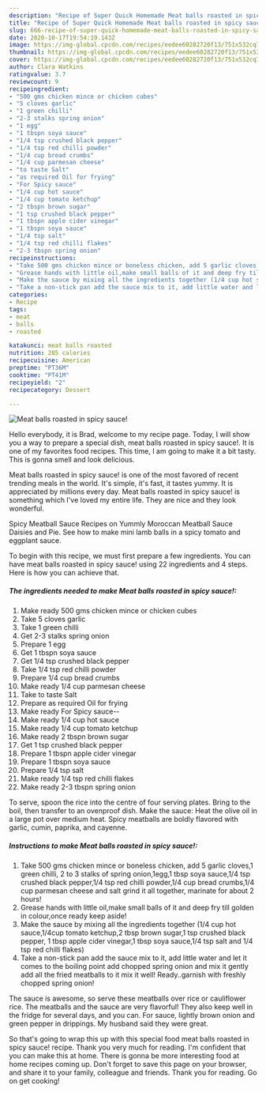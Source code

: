 ```yaml
---
description: "Recipe of Super Quick Homemade Meat balls roasted in spicy sauce!"
title: "Recipe of Super Quick Homemade Meat balls roasted in spicy sauce!"
slug: 666-recipe-of-super-quick-homemade-meat-balls-roasted-in-spicy-sauce
date: 2020-10-17T19:54:19.143Z
image: https://img-global.cpcdn.com/recipes/eedee60282720f13/751x532cq70/meat-balls-roasted-in-spicy-sauce-recipe-main-photo.jpg
thumbnail: https://img-global.cpcdn.com/recipes/eedee60282720f13/751x532cq70/meat-balls-roasted-in-spicy-sauce-recipe-main-photo.jpg
cover: https://img-global.cpcdn.com/recipes/eedee60282720f13/751x532cq70/meat-balls-roasted-in-spicy-sauce-recipe-main-photo.jpg
author: Clara Watkins
ratingvalue: 3.7
reviewcount: 9
recipeingredient:
- "500 gms chicken mince or chicken cubes"
- "5 cloves garlic"
- "1 green chilli"
- "2-3 stalks spring onion"
- "1 egg"
- "1 tbspn soya sauce"
- "1/4 tsp crushed black pepper"
- "1/4 tsp red chilli powder"
- "1/4 cup bread crumbs"
- "1/4 cup parmesan cheese"
- "to taste Salt"
- "as required Oil for frying"
- "For Spicy sauce"
- "1/4 cup hot sauce"
- "1/4 cup tomato ketchup"
- "2 tbspn brown sugar"
- "1 tsp crushed black pepper"
- "1 tbspn apple cider vinegar"
- "1 tbspn soya sauce"
- "1/4 tsp salt"
- "1/4 tsp red chilli flakes"
- "2-3 tbspn spring onion"
recipeinstructions:
- "Take 500 gms chicken mince or boneless chicken, add 5 garlic cloves,1 green chilli, 2 to 3 stalks of spring onion,1egg,1 tbsp soya sauce,1/4 tsp crushed black pepper,1/4 tsp red chilli powder,1/4 cup bread crumbs,1/4 cup parmesan cheese and salt grind it all together, marinate for about 2 hours!"
- "Grease hands with little oil,make small balls of it and deep fry till golden in colour,once ready keep aside!"
- "Make the sauce by mixing all the ingredients together (1/4 cup hot sauce,1/4cup tomato ketchup,2 tbsp brown sugar,1 tsp crushed black pepper, 1 tbsp apple cider vinegar,1 tbsp soya sauce,1/4 tsp salt and 1/4 tsp red chilli flakes)"
- "Take a non-stick pan add the sauce mix to it, add little water and let it comes to the boiling point add chopped spring onion and mix it gently add all the fried meatballs to it mix it well! Ready..garnish with freshly chopped spring onion!"
categories:
- Recipe
tags:
- meat
- balls
- roasted

katakunci: meat balls roasted 
nutrition: 285 calories
recipecuisine: American
preptime: "PT36M"
cooktime: "PT41M"
recipeyield: "2"
recipecategory: Dessert

---
```



![Meat balls roasted in spicy sauce!](https://img-global.cpcdn.com/recipes/eedee60282720f13/751x532cq70/meat-balls-roasted-in-spicy-sauce-recipe-main-photo.jpg)

Hello everybody, it is Brad, welcome to my recipe page. Today, I will show you a way to prepare a special dish, meat balls roasted in spicy sauce!. It is one of my favorites food recipes. This time, I am going to make it a bit tasty. This is gonna smell and look delicious.

Meat balls roasted in spicy sauce! is one of the most favored of recent trending meals in the world. It's simple, it's fast, it tastes yummy. It is appreciated by millions every day. Meat balls roasted in spicy sauce! is something which I've loved my entire life. They are nice and they look wonderful.

Spicy Meatball Sauce Recipes on Yummly Moroccan Meatball Sauce Daisies and Pie. See how to make mini lamb balls in a spicy tomato and eggplant sauce.


To begin with this recipe, we must first prepare a few ingredients. You can have meat balls roasted in spicy sauce! using 22 ingredients and 4 steps. Here is how you can achieve that.

<!--inarticleads1-->

##### The ingredients needed to make Meat balls roasted in spicy sauce!:

1. Make ready 500 gms chicken mince or chicken cubes
1. Take 5 cloves garlic
1. Take 1 green chilli
1. Get 2-3 stalks spring onion
1. Prepare 1 egg
1. Get 1 tbspn soya sauce
1. Get 1/4 tsp crushed black pepper
1. Take 1/4 tsp red chilli powder
1. Prepare 1/4 cup bread crumbs
1. Make ready 1/4 cup parmesan cheese
1. Take to taste Salt
1. Prepare as required Oil for frying
1. Make ready For Spicy sauce--
1. Make ready 1/4 cup hot sauce
1. Make ready 1/4 cup tomato ketchup
1. Make ready 2 tbspn brown sugar
1. Get 1 tsp crushed black pepper
1. Prepare 1 tbspn apple cider vinegar
1. Prepare 1 tbspn soya sauce
1. Prepare 1/4 tsp salt
1. Make ready 1/4 tsp red chilli flakes
1. Make ready 2-3 tbspn spring onion


To serve, spoon the rice into the centre of four serving plates. Bring to the boil, then transfer to an ovenproof dish. Make the sauce: Heat the olive oil in a large pot over medium heat. Spicy meatballs are boldly flavored with garlic, cumin, paprika, and cayenne. 

<!--inarticleads2-->

##### Instructions to make Meat balls roasted in spicy sauce!:

1. Take 500 gms chicken mince or boneless chicken, add 5 garlic cloves,1 green chilli, 2 to 3 stalks of spring onion,1egg,1 tbsp soya sauce,1/4 tsp crushed black pepper,1/4 tsp red chilli powder,1/4 cup bread crumbs,1/4 cup parmesan cheese and salt grind it all together, marinate for about 2 hours!
1. Grease hands with little oil,make small balls of it and deep fry till golden in colour,once ready keep aside!
1. Make the sauce by mixing all the ingredients together (1/4 cup hot sauce,1/4cup tomato ketchup,2 tbsp brown sugar,1 tsp crushed black pepper, 1 tbsp apple cider vinegar,1 tbsp soya sauce,1/4 tsp salt and 1/4 tsp red chilli flakes)
1. Take a non-stick pan add the sauce mix to it, add little water and let it comes to the boiling point add chopped spring onion and mix it gently add all the fried meatballs to it mix it well! Ready..garnish with freshly chopped spring onion!


The sauce is awesome, so serve these meatballs over rice or cauliflower rice. The meatballs and the sauce are very flavorful! They also keep well in the fridge for several days, and you can. For sauce, lightly brown onion and green pepper in drippings. My husband said they were great. 

So that's going to wrap this up with this special food meat balls roasted in spicy sauce! recipe. Thank you very much for reading. I'm confident that you can make this at home. There is gonna be more interesting food at home recipes coming up. Don't forget to save this page on your browser, and share it to your family, colleague and friends. Thank you for reading. Go on get cooking!
